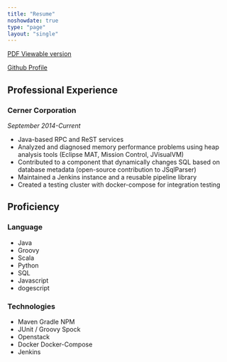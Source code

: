 ```yaml
---
title: "Resume"
noshowdate: true
type: "page"
layout: "single"
---
```


[PDF Viewable version](/resume/CV_Jan_Monterrubio.pdf)

[Github Profile](https://github.com/AnEmortalKid)

## Professional Experience

### Cerner Corporation

_September 2014-Current_

* Java-based RPC and ReST services
* Analyzed and diagnosed memory performance problems using heap analysis tools (Eclipse MAT, Mission Control, JVisualVM)
* Contributed to a component that dynamically changes SQL based on database metadata (open-source contribution to JSqlParser)
* Maintained a Jenkins instance and a reusable pipeline library
* Created a testing cluster with docker-compose for integration testing

## Proficiency

### Language 

* Java
* Groovy
* Scala
* Python
* SQL
* Javascript
* dogescript

### Technologies

* Maven Gradle NPM
* JUnit / Groovy Spock
* Openstack 
* Docker Docker-Compose
* Jenkins
